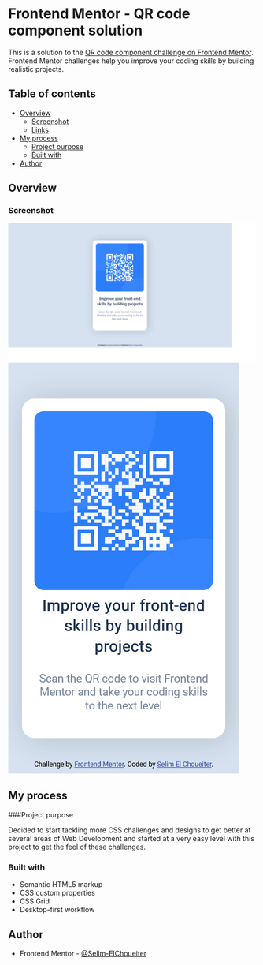 # Frontend Mentor - QR code component solution

This is a solution to the [QR code component challenge on Frontend Mentor](https://www.frontendmentor.io/challenges/qr-code-component-iux_sIO_H). Frontend Mentor challenges help you improve your coding skills by building realistic projects.

## Table of contents

- [Overview](#overview)
  - [Screenshot](#screenshot)
  - [Links](#links)
- [My process](#my-process)
  - [Project purpose](#project-purpose)
  - [Built with](#built-with)
- [Author](#author)

## Overview

### Screenshot

![Desktop Screenshot](https://github.com/Selim-ElChoueiter/Frontend-Mentor-QR-Code-Component/blob/main/screenshots/Frontend-Mentor-QR-code-component-1440x800.png)
![Mobile Screenshot](https://github.com/Selim-ElChoueiter/Frontend-Mentor-QR-Code-Component/blob/main/screenshots/Frontend-Mentor-QR-code-component-375x667.png)

## My process

###Project purpose

Decided to start tackling more CSS challenges and designs to get better at several areas of Web Development and started at a very easy level with this project to get the feel of these challenges.

### Built with

- Semantic HTML5 markup
- CSS custom properties
- CSS Grid
- Desktop-first workflow

## Author

- Frontend Mentor - [@Selim-ElChoueiter](https://www.frontendmentor.io/profile/Selim-ElChoueiter)
